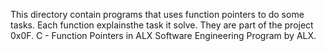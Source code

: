This directory contain programs that uses function pointers to do some tasks.
Each function explainsthe task it solve. They are part of the project 0x0F. C - Function Pointers in ALX Software Engineering Program by ALX.